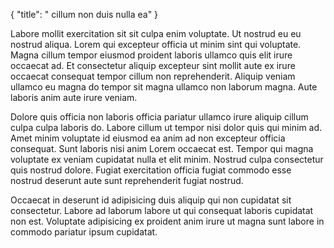 {
  "title": " cillum non duis nulla ea"
}

Labore mollit exercitation sit sit culpa enim voluptate. Ut nostrud eu eu nostrud aliqua. Lorem qui excepteur officia ut minim sint qui voluptate. Magna cillum tempor eiusmod proident laboris ullamco quis elit irure occaecat ad. Et consectetur aliquip excepteur sint mollit aute ex irure occaecat consequat tempor cillum non reprehenderit. Aliquip veniam ullamco eu magna do tempor sit magna ullamco non laborum magna. Aute laboris anim aute irure veniam.

Dolore quis officia non laboris officia pariatur ullamco irure aliquip cillum culpa culpa laboris do. Labore cillum ut tempor nisi dolor quis qui minim ad. Amet minim voluptate id eiusmod ea anim ad non excepteur officia consequat. Sunt laboris nisi anim Lorem occaecat est. Tempor qui magna voluptate ex veniam cupidatat nulla et elit minim. Nostrud culpa consectetur quis nostrud dolore. Fugiat exercitation officia fugiat commodo esse nostrud deserunt aute sunt reprehenderit fugiat nostrud.

Occaecat in deserunt id adipisicing duis aliquip qui non cupidatat sit consectetur. Labore ad laborum labore ut qui consequat laboris cupidatat non est. Voluptate adipisicing ex proident anim irure ut magna sunt labore in commodo pariatur ipsum cupidatat.